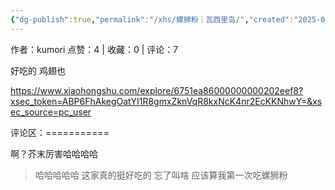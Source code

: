 ```yaml
---
{"dg-publish":true,"permalink":"/xhs/螺狮粉｜瓦西里岛/","created":"2025-03-17T22:51:02.825+08:00","updated":"2025-03-17T22:51:02.825+08:00"}
---
```


作者：kumori
点赞：4   |   收藏：0   |   评论：7

好吃的 鸡翅也

https://www.xiaohongshu.com/explore/6751ea86000000000202eef8?xsec_token=ABP6FhAkegOatYI1R8gmxZknVqR8kxNcK4nr2EcKKNhwY=&xsec_source=pc_user

评论区：===========

啊？芥末厉害哈哈哈哈

> 哈哈哈哈哈 这家真的挺好吃的 忘了叫啥 应该算我第一次吃螺狮粉